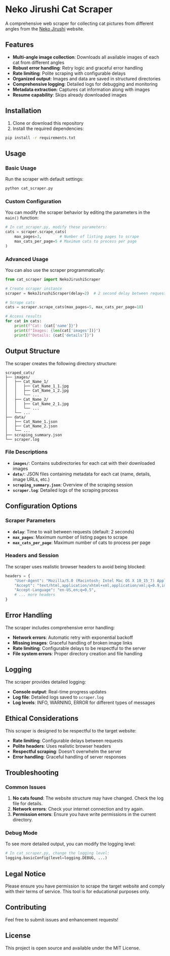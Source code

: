 # Neko Jirushi Cat Scraper

A comprehensive web scraper for collecting cat pictures from different angles from the [Neko Jirushi](https://www.neko-jirushi.com) website.

## Features

- **Multi-angle image collection**: Downloads all available images of each cat from different angles
- **Robust error handling**: Retry logic and graceful error handling
- **Rate limiting**: Polite scraping with configurable delays
- **Organized output**: Images and data are saved in structured directories
- **Comprehensive logging**: Detailed logs for debugging and monitoring
- **Metadata extraction**: Captures cat information along with images
- **Resume capability**: Skips already downloaded images

## Installation

1. Clone or download this repository
2. Install the required dependencies:

```bash
pip install -r requirements.txt
```

## Usage

### Basic Usage

Run the scraper with default settings:

```bash
python cat_scraper.py
```

### Custom Configuration

You can modify the scraper behavior by editing the parameters in the `main()` function:

```python
# In cat_scraper.py, modify these parameters:
cats = scraper.scrape_cats(
    max_pages=3,        # Number of listing pages to scrape
    max_cats_per_page=5 # Maximum cats to process per page
)
```

### Advanced Usage

You can also use the scraper programmatically:

```python
from cat_scraper import NekoJirushiScraper

# Create scraper instance
scraper = NekoJirushiScraper(delay=2)  # 2 second delay between requests

# Scrape cats
cats = scraper.scrape_cats(max_pages=5, max_cats_per_page=10)

# Access results
for cat in cats:
    print(f"Cat: {cat['name']}")
    print(f"Images: {len(cat['images'])}")
    print(f"Details: {cat['details']}")
```

## Output Structure

The scraper creates the following directory structure:

```
scraped_cats/
├── images/
│   ├── Cat_Name_1/
│   │   ├── Cat_Name_1_1.jpg
│   │   ├── Cat_Name_1_2.jpg
│   │   └── ...
│   ├── Cat_Name_2/
│   │   ├── Cat_Name_2_1.jpg
│   │   └── ...
│   └── ...
├── data/
│   ├── Cat_Name_1.json
│   ├── Cat_Name_2.json
│   └── ...
├── scraping_summary.json
└── scraper.log
```

### File Descriptions

- **`images/`**: Contains subdirectories for each cat with their downloaded images
- **`data/`**: JSON files containing metadata for each cat (name, details, image URLs, etc.)
- **`scraping_summary.json`**: Overview of the scraping session
- **`scraper.log`**: Detailed logs of the scraping process

## Configuration Options

### Scraper Parameters

- **`delay`**: Time to wait between requests (default: 2 seconds)
- **`max_pages`**: Maximum number of listing pages to scrape
- **`max_cats_per_page`**: Maximum number of cats to process per page

### Headers and Session

The scraper uses realistic browser headers to avoid being blocked:

```python
headers = {
    "User-Agent": "Mozilla/5.0 (Macintosh; Intel Mac OS X 10_15_7) AppleWebKit/537.36...",
    "Accept": "text/html,application/xhtml+xml,application/xml;q=0.9,image/webp,*/*;q=0.8",
    "Accept-Language": "en-US,en;q=0.5",
    # ... more headers
}
```

## Error Handling

The scraper includes comprehensive error handling:

- **Network errors**: Automatic retry with exponential backoff
- **Missing images**: Graceful handling of broken image links
- **Rate limiting**: Configurable delays to be respectful to the server
- **File system errors**: Proper directory creation and file handling

## Logging

The scraper provides detailed logging:

- **Console output**: Real-time progress updates
- **Log file**: Detailed logs saved to `scraper.log`
- **Log levels**: INFO, WARNING, ERROR for different types of messages

## Ethical Considerations

This scraper is designed to be respectful to the target website:

- **Rate limiting**: Configurable delays between requests
- **Polite headers**: Uses realistic browser headers
- **Respectful scraping**: Doesn't overwhelm the server
- **Error handling**: Graceful handling of server responses

## Troubleshooting

### Common Issues

1. **No cats found**: The website structure may have changed. Check the log file for details.
2. **Network errors**: Check your internet connection and try again.
3. **Permission errors**: Ensure you have write permissions in the current directory.

### Debug Mode

To see more detailed output, you can modify the logging level:

```python
# In cat_scraper.py, change the logging level:
logging.basicConfig(level=logging.DEBUG, ...)
```

## Legal Notice

Please ensure you have permission to scrape the target website and comply with their terms of service. This tool is for educational purposes only.

## Contributing

Feel free to submit issues and enhancement requests!

## License

This project is open source and available under the MIT License. 